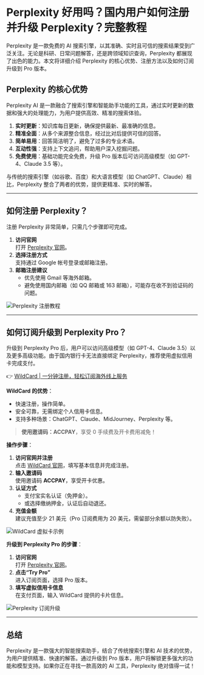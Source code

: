 # Perplexity 好用吗？国内用户如何注册并升级 Perplexity？完整教程

Perplexity 是一款免费的 AI 搜索引擎，以其准确、实时且可信的搜索结果受到广泛关注。无论是科研、日常问题解答，还是跨领域知识查询，Perplexity 都展现了出色的能力。本文将详细介绍 Perplexity 的核心优势、注册方法以及如何订阅升级到 Pro 版本。

## Perplexity 的核心优势

Perplexity AI 是一款融合了搜索引擎和智能助手功能的工具，通过实时更新的数据和强大的处理能力，为用户提供高效、精准的搜索体验。

1. **实时更新**：知识库每日更新，确保提供最新、最准确的信息。
2. **精准全面**：从多个来源整合信息，经过比对后提供可信的回答。
3. **简单易用**：回答简洁明了，避免了过多的专业术语。
4. **互动性强**：支持上下文追问，帮助用户深入挖掘问题。
5. **免费使用**：基础功能完全免费，升级 Pro 版本后可访问高级模型（如 GPT-4、Claude 3.5 等）。

与传统的搜索引擎（如谷歌、百度）和大语言模型（如 ChatGPT、Claude）相比，Perplexity 整合了两者的优势，提供更精准、实时的解答。

---

## 如何注册 Perplexity？

注册 Perplexity 非常简单，只需几个步骤即可完成。

1. **访问官网**  
   打开 [Perplexity 官网](https://www.perplexity.ai/)。
2. **选择注册方式**  
   支持通过 Google 帐号登录或邮箱注册。
3. **邮箱注册建议**  
   - 优先使用 Gmail 等海外邮箱。  
   - 避免使用国内邮箱（如 QQ 邮箱或 163 邮箱），可能存在收不到验证码的问题。

![Perplexity 注册教程](https://bbtdd.com/img/13407279918963.webp)

---

## 如何订阅升级到 Perplexity Pro？

升级到 Perplexity Pro 后，用户可以访问高级模型（如 GPT-4、Claude 3.5）以及更多高级功能。由于国内银行卡无法直接绑定 Perplexity，推荐使用虚拟信用卡完成支付。

👉 [WildCard | 一分钟注册，轻松订阅海外线上服务](https://bbtdd.com/WildCard)

**WildCard 的优势**：
- 快速注册，操作简单。  
- 安全可靠，无需绑定个人信用卡信息。  
- 支持多种场景：ChatGPT、Claude、MidJourney、Perplexity 等。

> **使用邀请码：ACCPAY**，享受 0 手续费及开卡费用减免！

**操作步骤**：
1. **访问官网并注册**  
   点击 [WildCard 官网](https://bbtdd.com/WildCard)，填写基本信息并完成注册。
2. **输入邀请码**  
   使用邀请码 **ACCPAY**，享受开卡优惠。
3. **认证方式**  
   - 支付宝实名认证（免押金）。  
   - 或选择缴纳押金，认证后自动退还。
4. **充值金额**  
   建议充值至少 21 美元（Pro 订阅费用为 20 美元，需留部分余额以防失败）。

![WildCard 虚拟卡示例](https://bbtdd.com/img/5247102548838228.webp)

**升级到 Perplexity Pro 的步骤**：
1. **访问官网**  
   打开 [Perplexity 官网](https://www.perplexity.ai/)。
2. **点击“Try Pro”**  
   进入订阅页面，选择 Pro 版本。
3. **填写虚拟信用卡信息**  
   在支付页面，输入 WildCard 提供的卡片信息。

![Perplexity 订阅升级](https://bbtdd.com/img/040757224.webp)

---

## 总结

Perplexity 是一款强大的智能搜索助手，结合了传统搜索引擎和 AI 技术的优势，为用户提供精准、快速的解答。通过升级到 Pro 版本，用户将解锁更多强大的功能和模型支持。如果你正在寻找一款高效的 AI 工具，Perplexity 绝对值得一试！
